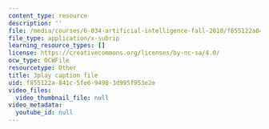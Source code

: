 ```yaml
---
content_type: resource
description: ''
file: /media/courses/6-034-artificial-intelligence-fall-2010/f855122a841c5fe694983d995f953e2e_6nDqY8MPLDM.vtt
file_type: application/x-subrip
learning_resource_types: []
license: https://creativecommons.org/licenses/by-nc-sa/4.0/
ocw_type: OCWFile
resourcetype: Other
title: 3play caption file
uid: f855122a-841c-5fe6-9498-3d995f953e2e
video_files:
  video_thumbnail_file: null
video_metadata:
  youtube_id: null
---
```

